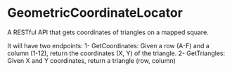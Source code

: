 # GeometricCoordinateLocator
A RESTful API that gets coordinates of triangles on a mapped square.

It will have two endpoints:
1- GetCoordinates: Given a row (A-F) and a column (1-12), return the coordinates (X, Y) of the triangle.
2- GetTriangles: Given X and Y coordinates, return a triangle (row, column)
